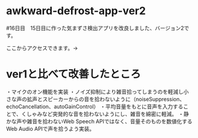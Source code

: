 # awkward-defrost-app-ver2
#16日目　15日目に作った気まずさ検出アプリを改良しました、バージョン2です。

ここからアクセスできます。→

# ver1と比べて改善したところ
・マイクのオン機能を実装
・ノイズ抑制により雑音拾ってしまうのを軽減し小さな声の拡声とスピーカーからの音を拾わないように（noiseSuppression、echoCancellation、autoGainControl）
・平均音量をもとに音声を入力することで、くしゃみなど突発的な音を拾わないようにし、雑音を綿密に軽減。
・静かな声や雑音を拾わないWeb Speech APIではなく、音量そのものを数値化するWeb Audio APIで声を拾うよう実装。
